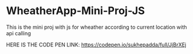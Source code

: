 # WheatherApp-Mini-Proj-JS
This is the mini proj with js for wheather according to current location with api calling


HERE IS THE CODE PEN LINK: https://codepen.io/sukhepadda/full/JjBrXEj
